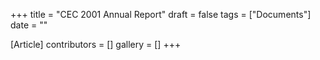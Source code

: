 +++
title = "CEC 2001 Annual Report"
draft = false
tags = ["Documents"]
date = ""

[Article]
contributors = []
gallery = []
+++